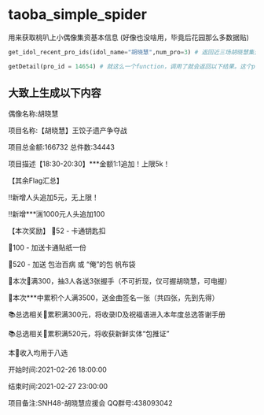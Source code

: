# taoba_simple_spider
用来获取桃叭上小偶像集资基本信息 (好像也没啥用，毕竟后花园那么多数据贴)

```python
get_idol_recent_pro_ids(idol_name="胡晓慧",num_pro=3) # 返回近三场胡晓慧集资项目的ID

getDetail(pro_id = 14654) # 就这么一个function，调用了就会返回以下结果。这个pro_id是桃叭每个项目后面?=的id

```

## 大致上生成以下内容 

偶像名称:胡晓慧

项目名称:【胡晓慧】王饺子遗产争夺战

项目总金额:166732		总件数:34443

项目描述【18:30-20:30】***金额1:1追加！上限5k！ 
 
【其余Flag汇总】 

‼️新增人头追加5元，无上限！ 

‼️新增***🈵️1000元人头追加100 
 
【本次奖励】 
🍊52 - 卡通钥匙扣 

🍊100 - 加送卡通贴纸一份 

🍊520 - 加送 包治百病 或 “俺”的包 帆布袋 
 
🎁本次🍊满300，抽3人各送3张握手（不可折现，仅可握胡晓慧，可电握） 

🎁本次***中累积个人满3500，送金曲签名一张（共四张，先到先得） 
 
📚总选相关🍊累积满300元，将收录ID及祝福语进入本年度总选答谢手册 

📚总选相关🍊累积满520元，将收获新鲜实体“包推证” 
 
本🍊收入均用于八选

开始时间:2021-02-26 18:00:00

结束时间:2021-02-27 23:00:00

项目备注:SNH48-胡晓慧应援会  QQ群号:438093042
